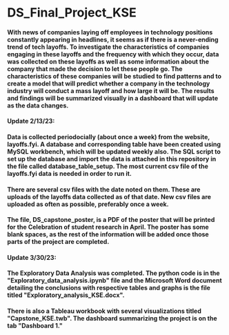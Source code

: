 # DS_Final_Project_KSE

#### With news of companies laying off employees in technology positions constantly appearing in headlines, it seems as if there is a never-ending trend of tech layoffs. To investigate the characteristics of companies engaging in these layoffs and the frequency with which they occur, data was collected on these layoffs as well as some information about the company that made the decision to let these people go. The characteristics of these companies will be studied to find patterns and to create a model that will predict whether a company in the technology industry will conduct a mass layoff and how large it will be. The results and findings will be summarized visually in a dashboard that will update as the data changes. 

#### Update 2/13/23:

#### Data is collected periodocially (about once a week) from the website, layoffs.fyi. A database and corresponding table have been created using MySQL workbench, which will be updated weekly also. The SQL script to set up the database and import the data is attached in this repository in the file called database_table_setup. The most current csv file of the layoffs.fyi data is needed in order to run it. 

#### There are several csv files with the date noted on them. These are uploads of the layoffs data collected as of that date. New csv files are uploaded as often as possible, preferably once a week. 

#### The file, DS_capstone_poster, is a PDF of the poster that will be printed for the Celebration of student research in April. The poster has some blank spaces, as the rest of the information will be added once those parts of the project are completed. 

#### Update 3/30/23:

#### The Exploratory Data Analysis was completed. The python code is in the "Exploratory_data_analysis.ipynb" file and the Microsoft Word document detailing the conclusions with respective tables and graphs is the file titled "Exploratory_analysis_KSE.docx". 


#### There is also a Tableau workbook with several visualizations titled "Capstone_KSE.twb". The dashboard summarizing the project is on the tab "Dashboard 1." 

